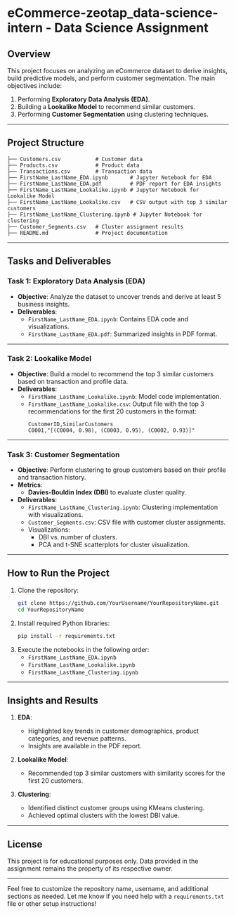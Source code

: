 

# **eCommerce-zeotap_data-science-intern - Data Science Assignment**

## **Overview**
This project focuses on analyzing an eCommerce dataset to derive insights, build predictive models, and perform customer segmentation. The main objectives include:
1. Performing **Exploratory Data Analysis (EDA)**.
2. Building a **Lookalike Model** to recommend similar customers.
3. Performing **Customer Segmentation** using clustering techniques.

---

## **Project Structure**
```
├── Customers.csv           # Customer data
├── Products.csv            # Product data
├── Transactions.csv        # Transaction data
├── FirstName_LastName_EDA.ipynb       # Jupyter Notebook for EDA
├── FirstName_LastName_EDA.pdf         # PDF report for EDA insights
├── FirstName_LastName_Lookalike.ipynb # Jupyter Notebook for Lookalike Model
├── FirstName_LastName_Lookalike.csv   # CSV output with top 3 similar customers
├── FirstName_LastName_Clustering.ipynb # Jupyter Notebook for clustering
├── Customer_Segments.csv   # Cluster assignment results
├── README.md               # Project documentation
```

---

## **Tasks and Deliverables**

### **Task 1: Exploratory Data Analysis (EDA)**
- **Objective**: Analyze the dataset to uncover trends and derive at least 5 business insights.
- **Deliverables**:
  - `FirstName_LastName_EDA.ipynb`: Contains EDA code and visualizations.
  - `FirstName_LastName_EDA.pdf`: Summarized insights in PDF format.

---

### **Task 2: Lookalike Model**
- **Objective**: Build a model to recommend the top 3 similar customers based on transaction and profile data.
- **Deliverables**:
  - `FirstName_LastName_Lookalike.ipynb`: Model code implementation.
  - `FirstName_LastName_Lookalike.csv`: Output file with the top 3 recommendations for the first 20 customers in the format:
    ```
    CustomerID,SimilarCustomers
    C0001,"[(C0004, 0.98), (C0003, 0.95), (C0002, 0.93)]"
    ```

---

### **Task 3: Customer Segmentation**
- **Objective**: Perform clustering to group customers based on their profile and transaction history.
- **Metrics**:
  - **Davies-Bouldin Index (DBI)** to evaluate cluster quality.
- **Deliverables**:
  - `FirstName_LastName_Clustering.ipynb`: Clustering implementation with visualizations.
  - `Customer_Segments.csv`: CSV file with customer cluster assignments.
  - Visualizations:
    - DBI vs. number of clusters.
    - PCA and t-SNE scatterplots for cluster visualization.

---

## **How to Run the Project**
1. Clone the repository:
   ```bash
   git clone https://github.com/YourUsername/YourRepositoryName.git
   cd YourRepositoryName
   ```
2. Install required Python libraries:
   ```bash
   pip install -r requirements.txt
   ```
3. Execute the notebooks in the following order:
   - `FirstName_LastName_EDA.ipynb`
   - `FirstName_LastName_Lookalike.ipynb`
   - `FirstName_LastName_Clustering.ipynb`

---

## **Insights and Results**
1. **EDA**:
   - Highlighted key trends in customer demographics, product categories, and revenue patterns.
   - Insights are available in the PDF report.

2. **Lookalike Model**:
   - Recommended top 3 similar customers with similarity scores for the first 20 customers.

3. **Clustering**:
   - Identified distinct customer groups using KMeans clustering.
   - Achieved optimal clusters with the lowest DBI value.

---

## **License**
This project is for educational purposes only. Data provided in the assignment remains the property of its respective owner.

---

Feel free to customize the repository name, username, and additional sections as needed. Let me know if you need help with a `requirements.txt` file or other setup instructions!
